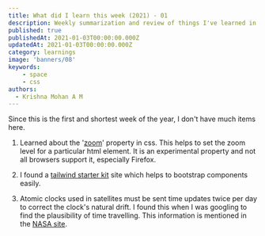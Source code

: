 ```yaml
---
title: What did I learn this week (2021) - 01
description: Weekly summarization and review of things I've learned in the first week of January 2021 
published: true
publishedAt: 2021-01-03T00:00:00.000Z
updatedAt: 2021-01-03T00:00:00.000Z
category: learnings
image: 'banners/08'
keywords: 
    - space
    - css
authors:
  - Krishna Mohan A M
---
```



Since this is the first and shortest week of the year, I don't have much items here.

1. Learned about the '[zoom](https://developer.mozilla.org/en-US/docs/Web/CSS/zoom)' property in css. This helps to set the zoom level for a particular html element. It is an experimental property and not all browsers support it, especially Firefox.

2. I found a [tailwind starter kit](https://tailwind-starter-kit.now.sh) site which helps to bootstrap components easily. 

3. Atomic clocks used in satellites must be sent time updates twice per day to correct the clock's natural drift. I found this when I was googling to find the plausibility of time travelling. This information is mentioned in the [NASA site](https://www.nasa.gov/feature/jpl/what-is-an-atomic-clock).

